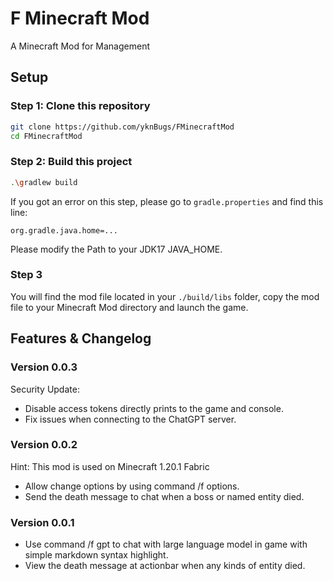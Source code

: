 # F Minecraft Mod

A Minecraft Mod for Management

## Setup

### Step 1: Clone this repository

```bash
git clone https://github.com/yknBugs/FMinecraftMod
cd FMinecraftMod
```

### Step 2: Build this project

```bash
.\gradlew build
```

If you got an error on this step, please go to `gradle.properties` and find this line:

```text
org.gradle.java.home=...
```

Please modify the Path to your JDK17 JAVA_HOME.

### Step 3

You will find the mod file located in your `./build/libs` folder, copy the mod file to your Minecraft Mod directory and launch the game.

## Features & Changelog

### Version 0.0.3

Security Update:

- Disable access tokens directly prints to the game and console.
- Fix issues when connecting to the ChatGPT server.

### Version 0.0.2

Hint: This mod is used on Minecraft 1.20.1 Fabric

- Allow change options by using command /f options.
- Send the death message to chat when a boss or named entity died.

### Version 0.0.1

- Use command /f gpt to chat with large language model in game with simple markdown syntax highlight.
- View the death message at actionbar when any kinds of entity died.
